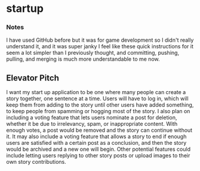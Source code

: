 # startup
### Notes
I have used GitHub before but it was for game development
so I didn't really understand it, and it was super janky
I feel like these quick instructions for it seem a lot
simpler than I previously thought, and committing,
pushing, pulling, and merging is much more understandable
to me now.
## Elevator Pitch
I want my start up application to be one where many people can create a story together, one sentence at a time.
Users will have to log in, which will keep them from adding to the story until other users have added something,
to keep people from spamming or hogging most of the story. I also plan on including a voting feature that lets
users nominate a post for deletion, whether it be due to irrelevancy, spam, or inappropriate content. With enough
votes, a post would be removed and the story can continue without it. It may also include a voting feature that
allows a story to end if enough users are satisfied with a certain post as a conclusion, and then the story would
be archived and a new one will begin. Other potential features could include letting users replying to other
story posts or upload images to their own story contributions.
